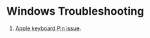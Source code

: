# Windows Troubleshooting

1. [Apple keyboard Pin issue](https://github.com/ibrahima1289/troubleshooting/blob/main/Windows10/apple-keyboard.md).
